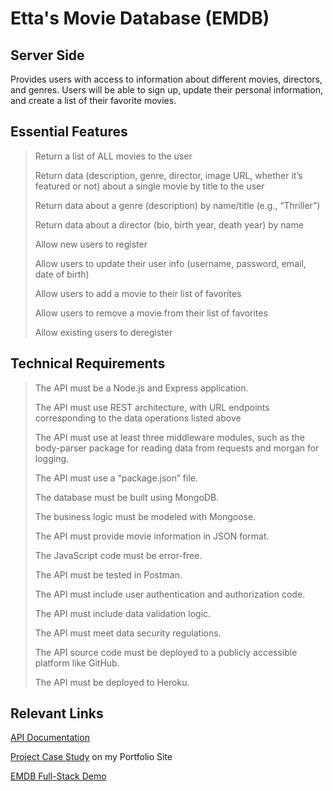 # Etta's Movie Database (EMDB)

## Server Side

Provides users with access to information about different movies, directors, and genres. Users will be able to sign up, update their personal information, and create a list of their favorite movies.

## Essential Features

> Return a list of ALL movies to the user
> 
> Return data (description, genre, director, image URL, whether it’s featured or not) about a single movie by title to the user
> 
> Return data about a genre (description) by name/title (e.g., “Thriller”)
> 
> Return data about a director (bio, birth year, death year) by name
> 
> Allow new users to register
> 
> Allow users to update their user info (username, password, email, date of birth)
> 
> Allow users to add a movie to their list of favorites
> 
> Allow users to remove a movie from their list of favorites
> 
> Allow existing users to deregister

## Technical Requirements

> The API must be a Node.js and Express application.
> 
> The API must use REST architecture, with URL endpoints corresponding to the data operations listed above
> 
> The API must use at least three middleware modules, such as the body-parser package for reading data from requests and morgan for logging.
> 
> The API must use a “package.json” file.
> 
> The database must be built using MongoDB.
> 
> The business logic must be modeled with Mongoose.
> 
> The API must provide movie information in JSON format.
> 
> The JavaScript code must be error-free.
> 
> The API must be tested in Postman.
> 
> The API must include user authentication and authorization code.
> 
> The API must include data validation logic.
> 
> The API must meet data security regulations.
> 
> The API source code must be deployed to a publicly accessible platform like GitHub.
> 
> The API must be deployed to Heroku.

## Relevant Links

[API Documentation](https://ettasmoviedb.herokuapp.com/documentation.html)

[Project Case Study](https://www.ettahaselden.com/case-study) on my Portfolio Site

[EMDB Full-Stack Demo](https://ettasmoviedatabase.netlify.app/)
